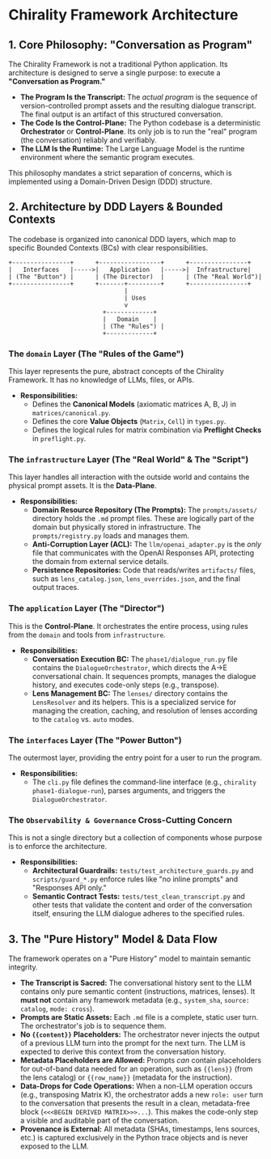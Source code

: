 # Chirality Framework Architecture

## 1. Core Philosophy: "Conversation as Program"

The Chirality Framework is not a traditional Python application. Its architecture is designed to serve a single purpose: to execute a **"Conversation as Program."**

- **The Program Is the Transcript:** The *actual program* is the sequence of version-controlled prompt assets and the resulting dialogue transcript. The final output is an artifact of this structured conversation.
- **The Code Is the Control-Plane:** The Python codebase is a deterministic **Orchestrator** or **Control-Plane**. Its only job is to run the "real" program (the conversation) reliably and verifiably.
- **The LLM Is the Runtime:** The Large Language Model is the runtime environment where the semantic program executes.

This philosophy mandates a strict separation of concerns, which is implemented using a Domain-Driven Design (DDD) structure.

## 2. Architecture by DDD Layers & Bounded Contexts

The codebase is organized into canonical DDD layers, which map to specific Bounded Contexts (BCs) with clear responsibilities.

```
+----------------+      +-----------------+      +----------------+
|   Interfaces   |----->|   Application   |----->|  Infrastructure|
| (The "Button") |      | (The Director)  |      | (The "Real World")|
+----------------+      +-------+---------+      +----------------+
                                |
                                | Uses
                                v
                          +-------------+
                          |   Domain    |
                          | (The "Rules") |
                          +-------------+
```

### The `domain` Layer (The "Rules of the Game")

This layer represents the pure, abstract concepts of the Chirality Framework. It has no knowledge of LLMs, files, or APIs.

- **Responsibilities:**
    - Defines the **Canonical Models** (axiomatic matrices A, B, J) in `matrices/canonical.py`.
    - Defines the core **Value Objects** (`Matrix`, `Cell`) in `types.py`.
    - Defines the logical rules for matrix combination via **Preflight Checks** in `preflight.py`.

### The `infrastructure` Layer (The "Real World" & The "Script")

This layer handles all interaction with the outside world and contains the physical prompt assets. It is the **Data-Plane**.

- **Responsibilities:**
    - **Domain Resource Repository (The Prompts):** The `prompts/assets/` directory holds the `.md` prompt files. These are logically part of the domain but physically stored in infrastructure. The `prompts/registry.py` loads and manages them.
    - **Anti-Corruption Layer (ACL):** The `llm/openai_adapter.py` is the *only* file that communicates with the OpenAI Responses API, protecting the domain from external service details.
    - **Persistence Repositories:** Code that reads/writes `artifacts/` files, such as `lens_catalog.json`, `lens_overrides.json`, and the final output traces.

### The `application` Layer (The "Director")

This is the **Control-Plane**. It orchestrates the entire process, using rules from the `domain` and tools from `infrastructure`.

- **Responsibilities:**
    - **Conversation Execution BC:** The `phase1/dialogue_run.py` file contains the `DialogueOrchestrator`, which directs the A->E conversational chain. It sequences prompts, manages the dialogue history, and executes code-only steps (e.g., transpose).
    - **Lens Management BC:** The `lenses/` directory contains the `LensResolver` and its helpers. This is a specialized service for managing the creation, caching, and resolution of lenses according to the `catalog` vs. `auto` modes.

### The `interfaces` Layer (The "Power Button")

The outermost layer, providing the entry point for a user to run the program.

- **Responsibilities:**
    - The `cli.py` file defines the command-line interface (e.g., `chirality phase1-dialogue-run`), parses arguments, and triggers the `DialogueOrchestrator`.

### The `Observability & Governance` Cross-Cutting Concern

This is not a single directory but a collection of components whose purpose is to enforce the architecture.

- **Responsibilities:**
    - **Architectural Guardrails:** `tests/test_architecture_guards.py` and `scripts/guard_*.py` enforce rules like "no inline prompts" and "Responses API only."
    - **Semantic Contract Tests:** `tests/test_clean_transcript.py` and other tests that validate the content and order of the conversation itself, ensuring the LLM dialogue adheres to the specified rules.

## 3. The "Pure History" Model & Data Flow

The framework operates on a "Pure History" model to maintain semantic integrity.

- **The Transcript is Sacred:** The conversational history sent to the LLM contains only pure semantic content (instructions, matrices, lenses). It **must not** contain any framework metadata (e.g., `system_sha`, `source: catalog`, `mode: cross`).
- **Prompts are Static Assets:** Each `.md` file is a complete, static user turn. The orchestrator's job is to sequence them.
- **No `{{content}}` Placeholders:** The orchestrator never injects the output of a previous LLM turn into the prompt for the next turn. The LLM is expected to derive this context from the conversation history.
- **Metadata Placeholders are Allowed:** Prompts *can* contain placeholders for out-of-band data needed for an operation, such as `{{lens}}` (from the lens catalog) or `{{row_name}}` (metadata for the instruction).
- **Data-Drops for Code Operations:** When a non-LLM operation occurs (e.g., transposing Matrix K), the orchestrator adds a new `role: user` turn to the conversation that presents the result in a clean, metadata-free block (`<<<BEGIN DERIVED MATRIX>>>...`). This makes the code-only step a visible and auditable part of the conversation.
- **Provenance is External:** All metadata (SHAs, timestamps, lens sources, etc.) is captured exclusively in the Python trace objects and is never exposed to the LLM.
